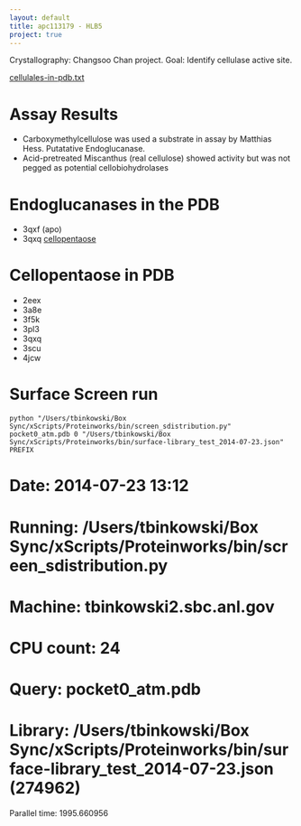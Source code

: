 ```yaml
---
layout: default
title: apc113179 - HLB5
project: true
---
```


Crystallography: Changsoo Chan project.
Goal:            Identify cellulase active site.

[cellulales-in-pdb.txt](cellulases-in-pdb.txt)

Assay Results
=============
- Carboxymethylcellulose was used a substrate in assay by Matthias Hess.  Putatative Endoglucanase.
- Acid-pretreated Miscanthus (real cellulose) showed activity but was not pegged as potential cellobiohydrolases

Endoglucanases in the PDB
=============================
- 3qxf (apo)
- 3qxq [cellopentaose](http://www.rcsb.org/pdb/ligand/ligandsummary.do?hetId=CE5&sid=3QXQ)

Cellopentaose in PDB
====================
- 2eex
- 3a8e
- 3f5k
- 3pl3
- 3qxq
- 3scu
- 4jcw


Surface Screen run 
==================

    python "/Users/tbinkowski/Box Sync/xScripts/Proteinworks/bin/screen_sdistribution.py" pocket0_atm.pdb 0 "/Users/tbinkowski/Box Sync/xScripts/Proteinworks/bin/surface-library_test_2014-07-23.json" PREFIX
    
# Date:      2014-07-23 13:12
# Running:   /Users/tbinkowski/Box Sync/xScripts/Proteinworks/bin/screen_sdistribution.py
# Machine:   tbinkowski2.sbc.anl.gov
# CPU count: 24
# Query:     pocket0_atm.pdb
# Library:   /Users/tbinkowski/Box Sync/xScripts/Proteinworks/bin/surface-library_test_2014-07-23.json (274962)
Parallel time: 1995.660956
